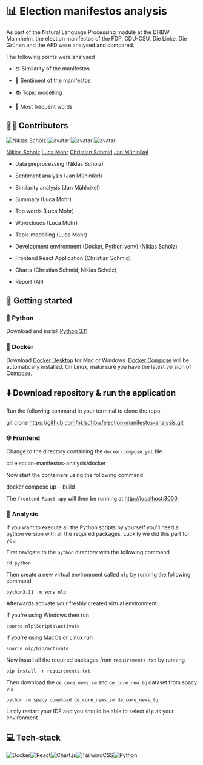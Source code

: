 # 📊 Election manifestos analysis

  

  

As part of the Natural Language Processing module at the DHBW Mannheim, the election manifestos of the FDP, CDU-CSU, Die Linke, Die Grünen and the AFD were analysed and compared.

  

  

The following points were analysed

  

  

- ⚖️ Similarity of the manifestos

  

  

- 👀 Sentiment of the manifestos

  

  

- 📚 Topic modelling

  

  

- 🧮 Most frequent words

  

  

## ✍🏼 Contributors

  

  

![Niklas Scholz](https://images.weserv.nl/?url=avatars.githubusercontent.com/u/96066220?v=4&h=100&w=100&fit=cover&mask=circle&maxage=7d) ![avatar](https://images.weserv.nl/?url=avatars.githubusercontent.com/u/96065475?v=4&h=100&w=100&fit=cover&mask=circle&maxage=7d) ![avatar](https://images.weserv.nl/?url=avatars.githubusercontent.com/u/28670581?v=4&h=100&w=100&fit=cover&mask=circle&maxage=7d) ![avatar](https://images.weserv.nl/?url=avatars.githubusercontent.com/u/96066381?v=4&h=100&w=100&fit=cover&mask=circle&maxage=7d)

  

  

[Niklas Scholz](https://github.com/nklsdhbw?tab=repositories) [Luca Mohr](https://github.com/Luca2732) [Christian Schmid](https://github.com/chris017) [Jan Mühlnikel](https://github.com/JanMuehlnikel)

  

- Data preprocessing (Niklas Scholz)

- Sentiment analysis (Jan Mühlnikel)

- Similarity analysis (Jan Mühlnikel)

- Summary (Luca Mohr)

- Top words (Luca Mohr)

- Wordclouds (Luca Mohr)

- Topic modelling (Luca Mohr)

- Development environment (Docker, Python venv) (Niklas Scholz)

- Frontend React Application (Christian Schmid)

- Charts (Christian Schmid, Niklas Scholz)

- Report (All)

  

  

## 🚀 Getting started

  

### 🐍 Python

  

Download and install [Python 3.11](https://www.python.org/downloads/)

  

### 🐳 Docker

  

Download [Docker Desktop](https://www.docker.com/products/docker-desktop/) for Mac or Windows. [Docker Compose](https://docs.docker.com/compose/) will be automatically installed. On Linux, make sure you have the latest version of [Compose](https://docs.docker.com/compose/install/).

  

  

  

## ⬇️ Download repository & run the application

  

Run the following command in your terminal to clone the repo.

  
  
  

git clone https://github.com/nklsdhbw/election-manifestos-analysis.git

  
  
  

### 🌐 Frontend

  

Change to the directory containing the `docker-compose.yml` file

  

  

  

cd election-manifestos-analysis/docker

  

  

  

Now start the containers using the following command

  

  

  

docker compose up --build

  

  

The `frontend React-app` will then be running at [http://localhost:3000](http://localhost:3000/).

  

  

### 🔬 Analysis

  

If you want to execute all the Python scripts by yourself you'll need a python version with all the required packages. Luckily we did this part for you

  

  

First navigate to the `python` directory with the following command

  

	cd python

  

  

Then create a new virtual environment called `nlp` by running the following command

  

  

	python3.11 -m venv nlp

  

  

Afterwards activate your freshly created virtual environment

  

If you're using Windows then run

  

	source nlp\Scripts\activate

  

If you're using MacOs or Linux run

  

  

	source nlp/bin/activate

  

  

Now install all the required packages from `requirements.txt` by running

  

  

	pip install -r requirements.txt

  

Then download the `de_core_news_sm` and `de_core_new_lg` dataset from spacy via

  

	python -m spacy download de_core_news_sm de_core_news_lg

  
  

Lastly restart your IDE and you should be able to select `nlp` as your environment

  

  

## 💻 Tech-stack

  

  

![Docker](https://img.shields.io/badge/docker-%230db7ed.svg?style=for-the-badge&logo=docker&logoColor=white)![React](https://img.shields.io/badge/react-%2320232a.svg?style=for-the-badge&logo=react&logoColor=%2361DAFB)![Chart.js](https://img.shields.io/badge/chart.js-F5788D.svg?style=for-the-badge&logo=chart.js&logoColor=white)![TailwindCSS](https://img.shields.io/badge/tailwindcss-%2338B2AC.svg?style=for-the-badge&logo=tailwind-css&logoColor=white)![Python](https://img.shields.io/badge/python-3670A0?style=for-the-badge&logo=python&logoColor=ffdd54)
